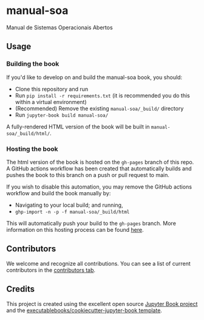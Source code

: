 # manual-soa

Manual de Sistemas Operacionais Abertos

## Usage

### Building the book

If you'd like to develop on and build the manual-soa book, you should:

- Clone this repository and run
- Run `pip install -r requirements.txt` (it is recommended you do this within a virtual environment)
- (Recommended) Remove the existing `manual-soa/_build/` directory
- Run `jupyter-book build manual-soa/`

A fully-rendered HTML version of the book will be built in `manual-soa/_build/html/`.

### Hosting the book

The html version of the book is hosted on the `gh-pages` branch of this repo. A GitHub actions workflow has been created that automatically builds and pushes the book to this branch on a push or pull request to main.

If you wish to disable this automation, you may remove the GitHub actions workflow and build the book manually by:

- Navigating to your local build; and running,
- `ghp-import -n -p -f manual-soa/_build/html`

This will automatically push your build to the `gh-pages` branch. More information on this hosting process can be found [here](https://jupyterbook.org/publish/gh-pages.html#manually-host-your-book-with-github-pages).

## Contributors

We welcome and recognize all contributions. You can see a list of current contributors in the [contributors tab](https://github.com/jurandysoares/manual-soa/graphs/contributors).

## Credits

This project is created using the excellent open source [Jupyter Book project](https://jupyterbook.org/) and the [executablebooks/cookiecutter-jupyter-book template](https://github.com/executablebooks/cookiecutter-jupyter-book).
